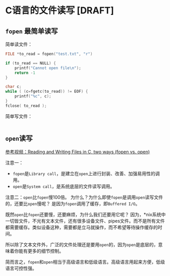 # C语言的文件读写 [DRAFT]

## `fopen` 最简单读写

简单读文件：
```c
FILE *to_read = fopen("test.txt", "r")

if (to_read == NULL) {
    printf("Cannot open file\n");
    return -1
}

char c;
while ( (c=fgetc(to_read)) != EOF) {
    printf("%c", c);
}
fclose( to_read );
```

简单写文件：
```c

```


## `open`读写

[参考视频：Reading and Writing Files in C, two ways (fopen vs. open)](https://www.youtube.com/watch?v=BQJBe4IbsvQ&list=PL9IEJIKnBJjG5H0ylFAzpzs9gSmW_eICB&index=7)

注意一：
- `fopen`是`Library call`，是建立在`open`上进行封装、改善、加强易用性的调用。
- `open`是`System call`，是系统底层的文件读写调用。

注意二：`open`比`fopen`慢100倍。
为什么？为什么即使`fopen`是调用`open`读写文件的，还要比`open`慢呢？
是因为`fopen`调用了缓存，即`Buffered I/O`。

既然`open`比`fopen`还要慢，还要麻烦，为什么我们还要用它呢？
因为，*nix系统中一切皆文件，不光有文本文件，还有很多设备文件、pipes文件。而不是所有文件都需要缓存。类似设备这种，需要都是立马就操作，而不希望等待操作缓存的时间。

所以除了文本文件外，广泛的文件处理还是要用`open`的，因为`open`是底层的，意味着你能有更多的细节控制。

简而言之，`fopen`和`open`相当于高级语言和低级语言。高级语言用起来方便，低级语言可控性强。


